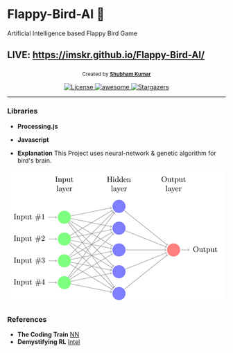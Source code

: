 # Flappy-Bird-AI :baby_chick:
Artificial Intelligence based Flappy Bird Game

## LIVE: https://imskr.github.io/Flappy-Bird-AI/

<p align="center">
  <sub>Created by <a href="https://github.com/imskr"><strong>Shubham Kumar</strong></a>
</p>

<p align="center">
<a href="https://github.com/frontbench-open-source/Data-Science-Free/blob/master/LICENSE">
    <img src="https://img.shields.io/badge/License-MIT-orange.svg?longCache=true" alt="License">
</a>
  
<a href="https://github.com/imskr">
    <img src="https://cdn.rawgit.com/sindresorhus/awesome/d7305f38d29fed78fa85652e3a63e154dd8e8829/media/badge.svg" alt="awesome">
</a>

<a href="https://github.com/imskr/Flappy-Bird-AI/stargazers">
    <img src="https://img.shields.io/github/stars/imskr/Flappy-Bird-AI.svg?style=social" alt="Stargazers">
</a>
</p> 

<hr noshade>

### Libraries

* **Processing.js**
* **Javascript**

* **Explanation**
This Project uses neural-network & genetic algorithm for bird's brain.

![nn](assets/nn.png)

### References

* **The Coding Train** [NN](https://github.com/CodingTrain/Toy-Neural-Network-JS)
* **Demystifying RL** [Intel](https://www.intel.ai/demystifying-deep-reinforcement-learning/#gs.0lgpgr)
